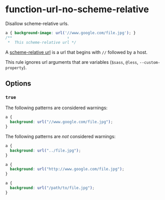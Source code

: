 # function-url-no-scheme-relative

Disallow scheme-relative urls.

```css
a { background-image: url('//www.google.com/file.jpg'); }
/**                        ↑ 
 *  This scheme-relative url */
```

A [scheme-relative url](https://url.spec.whatwg.org/#syntax-url-scheme-relative) is a url that begins with `//` followed by a host.

This rule ignores url arguments that are variables (`$sass`, `@less`, `--custom-property`).

## Options

### `true`

The following patterns are considered warnings:

```css
a { 
  background: url("//www.google.com/file.jpg"); 
}
```

The following patterns are *not* considered warnings:

```css
a { 
  background: url("../file.jpg"); 
}
```

```css
a { 
  background: url("http://www.google.com/file.jpg"); 
}
```

```css
a { 
  background: url("/path/to/file.jpg"); 
}
```
